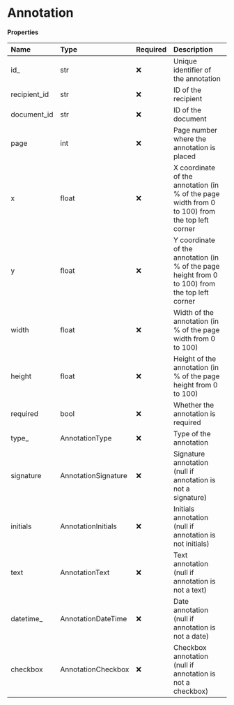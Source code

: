 # Annotation

**Properties**

| Name         | Type                | Required | Description                                                                                     |
| :----------- | :------------------ | :------- | :---------------------------------------------------------------------------------------------- |
| id\_         | str                 | ❌       | Unique identifier of the annotation                                                             |
| recipient_id | str                 | ❌       | ID of the recipient                                                                             |
| document_id  | str                 | ❌       | ID of the document                                                                              |
| page         | int                 | ❌       | Page number where the annotation is placed                                                      |
| x            | float               | ❌       | X coordinate of the annotation (in % of the page width from 0 to 100) from the top left corner  |
| y            | float               | ❌       | Y coordinate of the annotation (in % of the page height from 0 to 100) from the top left corner |
| width        | float               | ❌       | Width of the annotation (in % of the page width from 0 to 100)                                  |
| height       | float               | ❌       | Height of the annotation (in % of the page height from 0 to 100)                                |
| required     | bool                | ❌       | Whether the annotation is required                                                              |
| type\_       | AnnotationType      | ❌       | Type of the annotation                                                                          |
| signature    | AnnotationSignature | ❌       | Signature annotation (null if annotation is not a signature)                                    |
| initials     | AnnotationInitials  | ❌       | Initials annotation (null if annotation is not initials)                                        |
| text         | AnnotationText      | ❌       | Text annotation (null if annotation is not a text)                                              |
| datetime\_   | AnnotationDateTime  | ❌       | Date annotation (null if annotation is not a date)                                              |
| checkbox     | AnnotationCheckbox  | ❌       | Checkbox annotation (null if annotation is not a checkbox)                                      |
